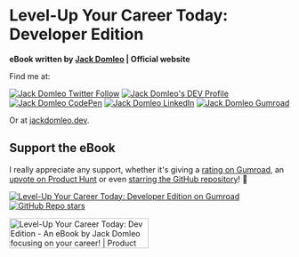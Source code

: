 # Level-Up Your Career Today: Developer Edition

**eBook written by [Jack Domleo](https://jackdomleo.dev) | Official website**

Find me at:

[![Jack Domleo Twitter Follow](https://img.shields.io/twitter/follow/jackdomleo7?style=social)](https://twitter.com/intent/follow?screen_name=jackdomleo7)
[![Jack Domleo's DEV Profile](https://img.shields.io/badge/Blog%20on%20DEV.to-Follow-lightgrey?style=social&logo=dev.to)](https://dev.to/jackdomleo7)
[![Jack Domleo CodePen](https://img.shields.io/badge/CodePen-Follow-lightgrey?style=social&logo=CodePen)](https://codepen.io/jackdomleo7)
[![Jack Domleo LinkedIn](https://img.shields.io/badge/LinkedIn-Connect-blue?style=social&logo=LinkedIn)](https://linkedin.com/in/jackdomleo7)
[![Jack Domleo Gumroad](https://img.shields.io/badge/Gumroad-Follow-red?style=social&logo=gumroad)](https://gumroad.com/in/jackdomleo7)

Or at [jackdomleo.dev](https://jackdomleo.dev).

## Support the eBook

I really appreciate any support, whether it's giving a [rating on Gumroad](https://gumroad.com/l/NQpxh), an [upvote on Product Hunt](https://www.producthunt.com/posts/level-up-your-career-today-dev-edition) or even [starring the GitHub repository](https://github.com/jackdomleo7/levelupyourcareer.today)! 🙏

[![Level-Up Your Career Today: Developer Edition on Gumroad](https://img.shields.io/badge/Gumroad-Rate-red?style=social&logo=gumroad)](https://gumroad.com/l/NQpxh)
[![GitHub Repo stars](https://img.shields.io/github/stars/jackdomleo7/levelupyourcareer.today?style=social)](https://github.com/jackdomleo7/levelupyourcareer.today/stargazers)

<a href="https://www.producthunt.com/posts/level-up-your-career-today-dev-edition?utm_source=badge-featured&utm_medium=badge&utm_souce=badge-level-up-your-career-today-dev-edition" target="_blank"><img src="https://api.producthunt.com/widgets/embed-image/v1/featured.svg?post_id=271450&theme=light" alt="Level-Up Your Career Today: Dev Edition - An eBook by Jack Domleo focusing on your career! | Product Hunt" style="width: 250px; height: 54px;" width="250" height="54" /></a>
